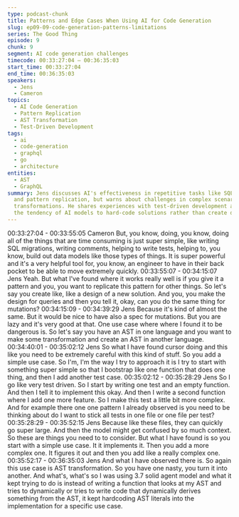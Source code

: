 ```yaml
---
type: podcast-chunk
title: Patterns and Edge Cases When Using AI for Code Generation
slug: ep09-09-code-generation-patterns-limitations
series: The Good Thing
episode: 9
chunk: 9
segment: AI code generation challenges
timecode: 00:33:27:04 – 00:36:35:03
start_time: 00:33:27:04
end_time: 00:36:35:03
speakers:
  - Jens
  - Cameron
topics:
  - AI Code Generation
  - Pattern Replication
  - AST Transformation
  - Test-Driven Development
tags: 
  - ai
  - code-generation
  - graphql 
  - go
  - architecture
entities:
  - AST
  - GraphQL
summary: Jens discusses AI's effectiveness in repetitive tasks like SQL migrations
  and pattern replication, but warns about challenges in complex scenarios like AST
  transformations. He shares experiences with test-driven development approaches and
  the tendency of AI models to hard-code solutions rather than create dynamic implementations.
---
```

00:33:27:04 - 00:33:55:05
Cameron
But, you know, doing, you know, doing all of the things that are time consuming is just super
simple, like writing SQL migrations, writing comments, helping to write tests, helping to, you
know, build out data models like those types of things. It is super powerful and it's a very helpful
tool for, you know, an engineer to have in their back pocket to be able to move extremely
quickly.
00:33:55:07 - 00:34:15:07
Jens
Yeah. But what I've found where it works really well is if you give it a pattern and you, you want
to replicate this pattern for other things. So let's say you create like, like a design of a new
solution. And you, you make the design for queries and then you tell it, okay, can you do the
same thing for mutations?
00:34:15:09 - 00:34:39:29
Jens
Because it's kind of almost the same. But it would be nice to have also a spec for mutations. But
you are lazy and it's very good at that. One use case where where I found it to be dangerous is.
So let's say you have an AST in one language and you want to make some transformation and
create an AST in another language.
00:34:40:01 - 00:35:02:12
Jens
So what I have found cursor doing and this like you need to be extremely careful with this kind
of stuff. So you add a simple use case. So I'm, I'm the way I try to approach it is I try to start with
something super simple so that I bootstrap like one function that does one thing, and then I add
another test case.
00:35:02:12 - 00:35:28:29
Jens
So I go like very test driven. So I start by writing one test and an empty function. And then I tell it
to implement this okay. And then I write a second function where I add one more feature. So I
make this test a little bit more complex. And for example there one one pattern I already
observed is you need to be thinking about do I want to stick all tests in one file or one file per
test?
00:35:28:29 - 00:35:52:15
Jens
Because like these files, they can quickly go super large. And then the model might get
confused by so much context. So these are things you need to to consider. But what I have
found is so you start with a simple use case. It it implements it. Then you add a more complex
one. It figures it out and then you add like a really complex one.
00:35:52:17 - 00:36:35:03
Jens
And what I have observed there is. So again this use case is AST transformation. So you have
one nasty, you turn it into another. And what's, what's so I was using 3.7 solid agent model and
what it kept trying to do is instead of writing a function that looks at my AST and tries to
dynamically or tries to write code that dynamically derives something from the AST, it kept
hardcoding AST literals into the implementation for a specific use case.